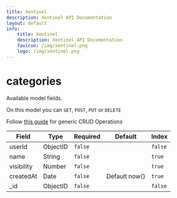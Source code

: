 ```yaml
---
title: Xentinel
description: Xentinel API Documentation
layout: default
info:
    title: Xentinel
    description: Xentinel API Documentation
    favicon: /img/xentinel.png
    logo: /img/xentinel.png
---
```

# categories

Available model fields.

On this model you can `GET`, `POST`, `PUT` or `DELETE`

Follow [this guide](/xentinel/crud) for generic CRUD Operations

|Field|Type|Required|Default|Index|
|---|---|---|---|---|
|userId|ObjectID|`false`||`false`|
|name|String|`false`||`true`|
|visibility|Number|`false`||`true`|
|createdAt|Date|`false`|Default now() |`true`|
|_id|ObjectID|`false`||`false`|
